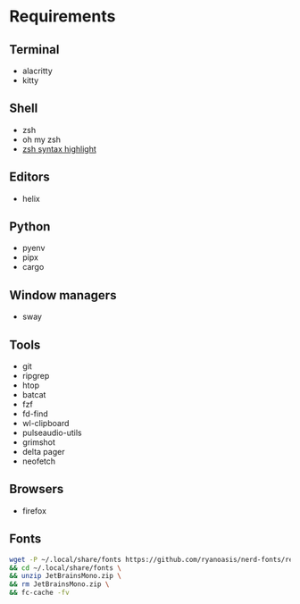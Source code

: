 # Requirements

## Terminal
- alacritty
- kitty

## Shell
- zsh
- oh my zsh
- [zsh syntax highlight](https://github.com/zsh-users/zsh-syntax-highlighting/blob/master/INSTALL.md)

## Editors
- helix

## Python
- pyenv
- pipx
- cargo

## Window managers
- sway

## Tools
- git
- ripgrep
- htop
- batcat
- fzf
- fd-find
- wl-clipboard
- pulseaudio-utils
- grimshot
- delta pager
- neofetch

## Browsers
- firefox

## Fonts

```sh
wget -P ~/.local/share/fonts https://github.com/ryanoasis/nerd-fonts/releases/download/v3.0.2/JetBrainsMono.zip \
&& cd ~/.local/share/fonts \
&& unzip JetBrainsMono.zip \
&& rm JetBrainsMono.zip \
&& fc-cache -fv
```
